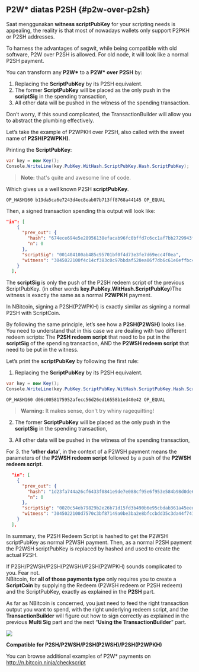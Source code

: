 ## P2W\* diatas P2SH {#p2w-over-p2sh}

Saat menggunakan **witness scriptPubKey** for your scripting needs is appealing, the reality is that most of nowadays wallets only support P2PKH or P2SH addresses.

To harness the advantages of segwit, while being compatible with old software, P2W over P2SH is allowed. For old node, it will look like a normal P2SH payment.

You can transform any **P2W\*** to a **P2W\* over** **P2SH** by:

1. Replacing the **ScriptPubKey** by its P2SH equivalent.
2. The former **ScriptPubKey** will be placed as the only push in the **scriptSig** in the spending transaction,
3. All other data will be pushed in the witness of the spending transaction.

Don’t worry, if this sound complicated, the TransactionBuilder will allow you to abstract the plumbing effectively.

Let’s take the example of P2WPKH over P2SH, also called with the sweet name of **P2SH\(P2WPKH\)**.

Printing the **ScriptPubKey**:

```cs
var key = new Key();
Console.WriteLine(key.PubKey.WitHash.ScriptPubKey.Hash.ScriptPubKey);
```

> **Note:** that's quite and awesome line of code.

Which gives us a well known P2SH **scriptPubKey**.

```
OP_HASH160 b19da5ca6e7243d4ec8eab07b713ff8768a44145 OP_EQUAL
```

Then, a signed transaction spending this output will look like:

```json
"in": [
    {
      "prev_out": {
        "hash": "674ece694e5e28956138efacab96fc0bffd7c6cc1af7bb2729943fedf8f0b8b9",
        "n": 0
      },
      "scriptSig": "001404100ab485c95701bf0f4d73e3fe7d69ecc4f0ea",
      "witness": "3045022100f4c14cf383c0c97bbdaf520ea06f7db6c61e0effbc4bd3dfea036a90272f6cce022055b0fc058759a7961e718d48a3dc4dd5580fffc310557925a0865dbe467a835901 0205b956a5afe8f34a01337f0949f5733b5e376caaea57c9624e40e739a0b1d16c"
    }
  ],
```

The **scriptSig** is only the push of the P2SH redeem script of the previous ScriptPubKey. \(in other words **key.PubKey.WitHash.ScriptPubKey**\)The witness is exactly the same as a normal **P2WPKH** payment.

In NBitcoin, signing a P2SH\(P2WPKH\) is exactly similar as signing a normal P2SH with ScriptCoin.

By following the same principle, let’s see how a **P2SH\(P2WSH\)** looks like. You need to understand that in this case we are dealing with two different redeem scripts: The **P2SH redeem script** that need to be put in the **scriptSig** of the spending transaction, AND the **P2WSH redeem script** that need to be put in the witness.

Let’s print the **scriptPubKey** by following the first rule:

1. Replacing the **ScriptPubKey** by its P2SH equivalent.

  ```cs
  var key = new Key();
  Console.WriteLine(key.PubKey.ScriptPubKey.WitHash.ScriptPubKey.Hash.ScriptPubKey);
  ```

  ```
  OP_HASH160 d06c0058175952afecc56d26ed16558b1ed40e42 OP_EQUAL
  ```

  > **Warning:** It makes sense, don't try whiny ragequitting!

2. The former **ScriptPubKey** will be placed as the only push in the **scriptSig** in the spending transaction,

3. All other data will be pushed in the witness of the spending transaction,

For 3. the **‘other data’**, in the context of a P2WSH payment means the parameters of the **P2WSH redeem script** followed by a push of the **P2WSH redeem script**.

```json
  "in": [
    {
      "prev_out": {
        "hash": "1d23fa744a26cf6433f0841e9de7e088cf95e6f953e584b98d0de6ef4216765f",
        "n": 0
      },
      "scriptSig": "0020c54eb79829b2e26b71d15fd3b490b6e95cbdab361a45eed2cdfe642497480a6c",
      "witness": "3045022100d7570c3bf87149a0be3ba2e8bfccbdd35c3da44f741695e9962014795fabc4fc02203183cfa55a85728520b0f1ac59ac3ffa1a8526634fe619f99fac0f76016f366e01 2103146e87d7fcc81f3e044f97c6b262c01826f40a9ab9acae0f689983a5890a1f4dac"
    }
  ],

```

In summary, the P2SH Redeem Script is hashed to get the P2WSH scriptPubKey as normal P2WSH payment. Then, as a normal P2SH payment the P2WSH scriptPubKey is replaced by hashed and used to create the actual P2SH.

If P2SH\/P2WSH\/P2SH\(P2WSH\)\/P2SH\(P2WPKH\) sounds complicated to you. Fear not.  
NBitcoin, for **all of those payments type** only requires you to create a **ScriptCoin** by supplying the Redeem \(P2WSH redeem or P2SH redeem\) and the ScriptPubKey, exactly as explained in the **P2SH** part.

As far as NBitcoin is concerned, you just need to feed the right transaction output you want to spend, with the right underlying redeem script, and the **TransactionBuilder** will figure out how to sign correctly as explained in the previous **Multi Sig** part and the next “**Using the TransactionBuilder**” part.

![](../assets/ScriptCoin.png)

**Compatible for P2SH\/P2WSH\/P2SH\(P2WSH\)\/P2SH\(P2WPKH\)**

You can browse additional examples of P2W\* payments on [http:\/\/n.bitcoin.ninja\/checkscript](http://n.bitcoin.ninja/checkscript)

